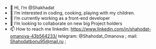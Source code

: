 - 👋 Hi, I’m @Shakhadat
- 👀 I’m interested in coding, cooking, playing with my children.
- 🌱 I’m currently working as a front-end developer
- 💞️ I’m looking to collaborate on new big Project holders
- 📫 How to reach me linkedin: https://www.linkedin.com/in/shahodat-omanova-43b564233/ telegram: @Shahodat_Omanova ; mail: Shahodatbonu95@mail.ru ;

<!---
Shakhadat/Shakhadat is a ✨ special ✨ repository because its `README.md` (this file) appears on your GitHub profile.
You can click the Preview link to take a look at your changes.
--->
